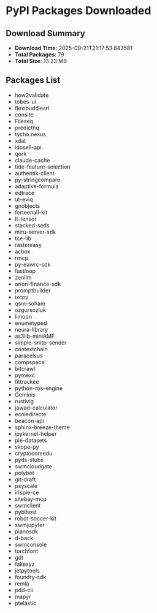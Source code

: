 # PyPI Packages Downloaded

## Download Summary
- **Download Time**: 2025-09-21T21:17:53.843581
- **Total Packages**: 79
- **Total Size**: 13.23 MB

## Packages List
- how2validate
- tobes-ui
- flexibuddiesrl
- consite
- Fileseq
- predicthq
- tycho.nexus
- xdat
- idosell-api
- qork
- claude-cache
- tide-feature-selection
- authentik-client
- py-stringcompare
- adaptive-formula
- edtrace
- ut-eviq
- gnobjects
- forteenall-kit
- lt-tensor
- stacked-seds
- miru-server-sdk
- tce-lib
- rastereasy
- acbox
- rmcp
- py-eawrc-sdk
- fastloop
- zenllm
- orion-finance-sdk
- promptbuilder
- ixcpy
- qsm-soham
- ozgursozluk
- limoon
- enumetyped
- neura-library
- as3lib-miniAMF
- simple-smtp-sender
- contextchain
- paracelsus
- compspace
- bitcrawl
- pymexc
- fittrackee
- python-ros-engine
- Geminis
- rustivig
- jawad-calculator
- ecoledirecte
- beacon-api
- sphinx-breeze-theme
- ipykernel-helper
- pie-datasets
- skope-py
- cryptocoreedu
- pyds-stubs
- swmcloudgate
- polybot
- git-draft
- psyscale
- irispie-ce
- sitebay-mcp
- swmclient
- pyblhost
- robot-soccer-kit
- swmjupyter
- pianosdk
- d-back
- swmconsole
- torchfont
- gdt
- fakexyz
- jetpytools
- foundry-sdk
- remla
- pdd-cli
- mapyr
- ptelastic
